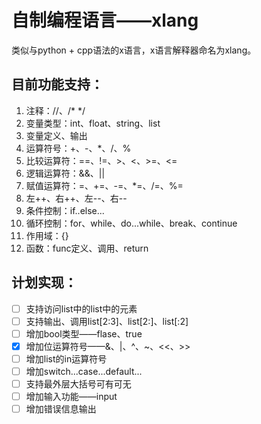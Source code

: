 # 自制编程语言——xlang

类似与python + cpp语法的x语言，x语言解释器命名为xlang。



## 目前功能支持：

1. 注释：//、/*	*/
2. 变量类型：int、float、string、list
3. 变量定义、输出
4. 运算符号：+、-、*、/、%
5. 比较运算符：==、!=、>、<、>=、<=
6. 逻辑运算符：&&、||
7. 赋值运算符：=、+=、-=、*=、/=、%=
8. 左++、右++、左--、右--
9. 条件控制：if..else...
10. 循环控制：for、while、do...while、break、continue
11. 作用域：{}
12. 函数：func定义、调用、return



## 计划实现：

- [ ] 支持访问list中的list中的元素
- [ ] 支持输出、调用list[2:3]、list[2:]、list[:2]
- [ ] 增加bool类型——flase、true
- [x] 增加位运算符号——&、|、^、~、<<、>>
- [ ] 增加list的in运算符号
- [ ] 增加switch...case...default...
- [ ] 支持最外层大括号可有可无
- [ ] 增加输入功能——input
- [ ] 增加错误信息输出